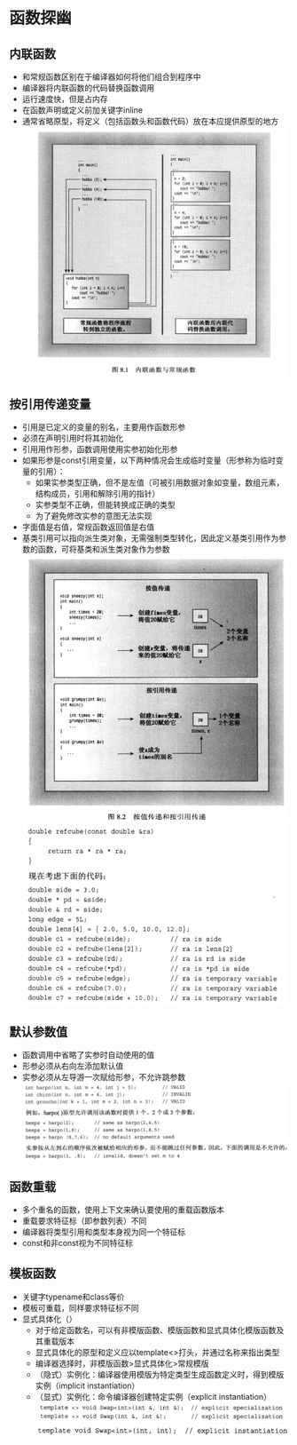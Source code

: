 # 函数探幽

## 内联函数
- 和常规函数区别在于编译器如何将他们组合到程序中
- 编译器将内联函数的代码替换函数调用
- 运行速度快，但是占内存
- 在函数声明或定义前加关键字inline
- 通常省略原型，将定义（包括函数头和函数代码）放在本应提供原型的地方
![内联](./inline.png)
## 按引用传递变量
- 引用是已定义的变量的别名，主要用作函数形参
- 必须在声明引用时将其初始化
- 引用用作形参，函数调用使用实参初始化形参
- 如果形参是const引用变量，以下两种情况会生成临时变量（形参称为临时变量的引用）：
    - 如果实参类型正确，但不是左值（可被引用数据对象如变量，数组元素，结构成员，引用和解除引用的指针）
    - 实参类型不正确，但能转换成正确的类型
    - 为了避免修改实参的意图无法实现
- 字面值是右值，常规函数返回值是右值
- 基类引用可以指向派生类对象，无需强制类型转化，因此定义基类引用作为参数的函数，可将基类和派生类对象作为参数
![引用](./reference.png)
![引用2](./ref2.png)
## 默认参数值
- 函数调用中省略了实参时自动使用的值
- 形参必须从右向左添加默认值
- 实参必须从左导游一次赋给形参，不允许跳参数
![默认参数](./default.png)
## 函数重载
- 多个重名的函数，使用上下文来确认要使用的重载函数版本
- 重载要求特征标（即参数列表）不同
- 编译器将类型引用和类型本身视为同一个特征标
- const和非const视为不同特征标
## 模板函数
- 关键字typename和class等价
- 模板可重载，同样要求特征标不同
- 显式具体化（）
    - 对于给定函数名，可以有非模版函数、模版函数和显式具体化模版函数及其重载版本
    - 显式具体化的原型和定义应以template<>打头，并通过名称来指出类型
    - 编译器选择时，非模版函数>显式具体化>常规模版
    - （隐式）实例化：编译器使用模版为特定类型生成函数定义时，得到模版实例（implicit instantiation）
    - （显式）实例化：命令编译器创建特定实例（explicit instantiation）
![显式具体化](./explicitspec.png)
![显式实例化](./explicitins.png)
